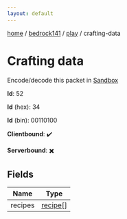 ```yaml
---
layout: default
---
```


[home](/)  /  [bedrock141](/protocol/bedrock141)  /  [play](/protocol/bedrock141/play)  /  crafting-data

# Crafting data

Encode/decode this packet in [Sandbox](../../../sandbox/bedrock141#play.crafting_data)

**Id**: 52

**Id** (hex): 34

**Id** (bin): 00110100

**Clientbound**: ✔️

**Serverbound**: ✖️

## Fields

Name | Type
---|---
recipes | [recipe](/protocol/bedrock141/types/recipe)[]
